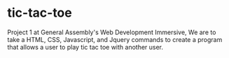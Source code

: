 # tic-tac-toe
Project 1 at General Assembly's Web Development Immersive, We are to take a HTML, CSS, Javascript, and Jquery commands to create a program that allows a user to play tic tac toe with another user.
